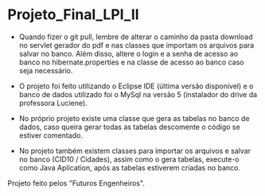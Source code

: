 # Projeto_Final_LPI_II

* Quando fizer o git pull, lembre de alterar o caminho da pasta download no servlet gerador do pdf e nas classes que importam os arquivos para salvar no banco. Além disso, altere o login e a senha de acesso ao banco no hibernate.properties e na classe de acesso ao banco caso seja necessário.

* O projeto foi feito utilizando o Eclipse IDE (última versão disponível) e o banco de dados utilizado foi o MySql na versão 5 (instalador do drive da professora Luciene).

* No próprio projeto existe uma classe que gera as tabelas no banco de dados, caso queira gerar todas as tabelas descomente o código se estiver comentado.

* No projeto também existem classes para importar os arquivos e salvar no banco (CID10 / Cidades), assim como o gera tabelas, execute-o como Java Aplication, após as tabelas estiverem criadas no banco.

Projeto feito pelos "Futuros Engenheiros".
